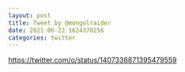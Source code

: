 ```yaml
--- 
layout: post 
title: Tweet by @mongolraider 
date: 2021-06-22 1624370256 
categories: twitter 
--- 
```

https://twitter.com/o/status/1407336871395479559
